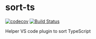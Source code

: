 # sort-ts
[![codecov](https://codecov.io/gh/michael72/sort-ts/branch/main/graph/badge.svg)](https://codecov.io/gh/michael72/sort-ts)
[![Build Status](https://travis-ci.org/michael72/sort-ts.svg?branch=main)](https://travis-ci.org/michael72/sort-ts)

Helper VS code plugin to sort TypeScript 
